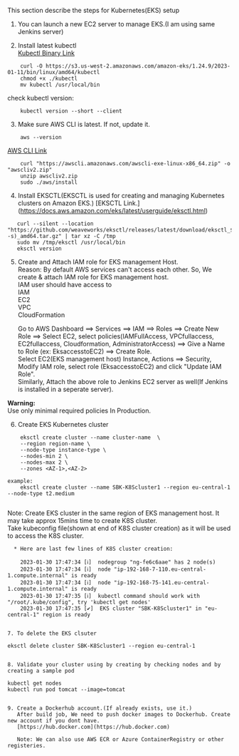 This section describe the steps for Kubernetes(EKS) setup  

1. You can launch a new EC2 server to manage EKS.(I am using same Jenkins server)  

2. Install latest kubectl  
   [Kubectl Binary Link](https://docs.aws.amazon.com/eks/latest/userguide/install-kubectl.html)  
 
```  
    curl -O https://s3.us-west-2.amazonaws.com/amazon-eks/1.24.9/2023-01-11/bin/linux/amd64/kubectl  
    chmod +x ./kubectl  
    mv kubectl /usr/local/bin  
```

check kubectl version:  
```
    kubectl version --short --client  
```  

3. Make sure AWS CLI is latest. If not, update it.  
```  
    aws --version
```

[AWS CLI Link](https://docs.aws.amazon.com/cli/latest/userguide/getting-started-install.html)  

```    
    curl "https://awscli.amazonaws.com/awscli-exe-linux-x86_64.zip" -o "awscliv2.zip"  
    unzip awscliv2.zip  
    sudo ./aws/install  
```  
    
4. Install EKSCTL(EKSCTL is used for creating and managing Kubernetes clusters on Amazon EKS.)
	[EKSCTL Link.] (https://docs.aws.amazon.com/eks/latest/userguide/eksctl.html)  
  
 ```  
    curl --silent --location "https://github.com/weaveworks/eksctl/releases/latest/download/eksctl_$(uname -s)_amd64.tar.gz" | tar xz -C /tmp  
    sudo mv /tmp/eksctl /usr/local/bin  
    eksctl version  
 ```  
5. Create and Attach IAM role for EKS management Host.  
   Reason: By default AWS services can't access each other. So, We create & attach IAM role for EKS management host.  
IAM user should have access to  
IAM  
EC2  
VPC  
CloudFormation  

   Go to AWS Dashboard ==> Services ==> IAM ==> Roles ==> Create New Role ==> Select EC2, select policies(IAMFullAccess, VPCfullaccess, EC2fullaccess, Cloudformation, AdministratorAccess) ==> Give a Name to Role (ex: EksaccesstoEC2)  ==> Create Role.  
Select EC2(EKS management host) Instance, Actions ==> Security, Modify IAM role, select role (EksaccesstoEC2) and click "Update IAM Role".   
Similarly, Attach the above role to Jenkins EC2 server as well(If Jenkins is installed in a seperate server).  


**Warning:**    
Use only minimal required policies In Production.   

6. Create EKS Kubernetes cluster  

```  
    eksctl create cluster --name cluster-name  \  
    --region region-name \  
    --node-type instance-type \  
    --nodes-min 2 \  
    --nodes-max 2 \  
    --zones <AZ-1>,<AZ-2>  

example:
	eksctl create cluster --name SBK-K8Scluster1 --region eu-central-1 --node-type t2.medium   
 
```  

Note: Create EKS cluster in the same region of EKS management host. It may take approx 15mins time to create K8S cluster.  
      Take kubeconfig file(shown at end of K8S cluster creation) as it will be used to access the K8S cluster.  
      
      * Here are last few lines of K8S cluster creation:  
```  
	2023-01-30 17:47:34 [ℹ]  nodegroup "ng-fe6c6aae" has 2 node(s)  
	2023-01-30 17:47:34 [ℹ]  node "ip-192-168-7-110.eu-central-1.compute.internal" is ready  
	2023-01-30 17:47:34 [ℹ]  node "ip-192-168-75-141.eu-central-1.compute.internal" is ready  
	2023-01-30 17:47:35 [ℹ]  kubectl command should work with "/root/.kube/config", try 'kubectl get nodes'  
	2023-01-30 17:47:35 [✔]  EKS cluster "SBK-K8Scluster1" in "eu-central-1" region is ready  
``` 

```  

7. To delete the EKS clsuter  
```  
    eksctl delete cluster SBK-K8Scluster1 --region eu-central-1  
```  

8. Validate your cluster using by creating by checking nodes and by creating a sample pod  
```  
    kubectl get nodes  
    kubectl run pod tomcat --image=tomcat    
```  

9. Create a Dockerhub account.(If already exists, use it.)  
   After build job, We need to push docker images to Dockerhub. Create new account if you dont have.  
   [https://hub.docker.com](https://hub.docker.com)  
   
   Note: We can also use AWS ECR or Azure ContainerRegistry or other registeries.  
   
   


   
   
   




